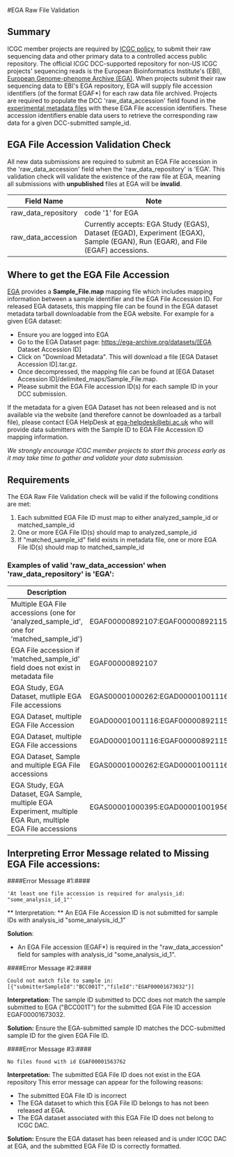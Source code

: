 #EGA Raw File Validation

## Summary

ICGC member projects are required by [ICGC policy][1], to submit their raw sequencing data and other primary data to a controlled access public repository. The official ICGC DCC-supported repository for non-US ICGC projects' sequencing reads is the European Bioinformatics Institute's (EBI), [European Genome-phenome Archive (EGA)][3]. When projects submit their raw sequencing data to EBI's EGA repository, EGA will supply file accession identifiers (of the format EGAF*) for each raw data file archived. Projects are required to populate the DCC 'raw_data_accession' field found in the [experimental metadata files][4] with these EGA File accession identifiers. These accession identifiers enable data users to retrieve the corresponding raw data for a given DCC-submitted sample_id. 


## EGA File Accession Validation Check

All new data submissions are required to submit an EGA File accession in the 'raw_data_accession' field when the 'raw_data_repository' is 'EGA'. This validation check will validate the existence of the raw file at EGA, meaning all submissions with **unpublished** files at EGA will be **invalid**. 

| Field Name | Note |
| --- | --- |
| raw_data_repository | code '1' for EGA |
| raw_data_accession | Currently accepts: EGA Study (EGAS), Dataset (EGAD), Experiment (EGAX), Sample (EGAN), Run (EGAR), and File (EGAF) accessions. 


## Where to get the EGA File Accession

[EGA][3] provides a **Sample_File.map** mapping file which includes mapping information between a sample identifier and the EGA File Accession ID. For released EGA datasets, this mapping file can be found in the EGA dataset metadata tarball downloadable from the EGA website. For example for a given EGA dataset: 

* Ensure you are logged into EGA
* Go to the EGA Dataset page: https://ega-archive.org/datasets/[EGA Dataset Accession ID]
* Click on "Download Metadata". This will download a file [EGA Dataset Accession ID].tar.gz. 
* Once decompressed, the mapping file can be found at [EGA Dataset Accession ID]/delimited_maps/Sample_File.map. 
* Please submit the EGA File accession ID(s) for each sample ID in your DCC submission.

If the metadata for a given EGA Dataset has not been released and is not available via the website (and therefore cannot be downloaded as a tarball file), please contact EGA HelpDesk at [ega-helpdesk@ebi.ac.uk][2] who will provide data submitters with the Sample ID to EGA File Accession ID mapping information. 

*We strongly encourage ICGC member projects to start this process early as it may take time to gather and validate your data submission.*

## Requirements

The EGA Raw File Validation check will be valid if the following conditions are met:

1. Each submitted EGA File ID must map to either analyzed_sample_id or matched_sample_id
2. One or more EGA File ID(s) should map to analyzed_sample_id
3. If "matched_sample_id" field exists in metadata file, one or more EGA File ID(s) should map to matched_sample_id

### Examples of valid 'raw_data_accession' when 'raw_data_repository' is 'EGA':

| Description | raw_data_accession |
| --- | --- |
| Multiple EGA File accessions (one for 'analyzed_sample_id', one for 'matched_sample_id') | EGAF00000892107:EGAF00000892115 |
| EGA File accession if 'matched_sample_id' field does not exist in metadata file |EGAF00000892107 |
| EGA Study, EGA Dataset, mutliple EGA File accessions | EGAS00001000262:EGAD00001001116:EGAF00000892115 |
| EGA Dataset, multiple EGA File Accession | EGAD00001001116:EGAF00000892115 |
| EGA Dataset, multiple EGA File accessions | EGAD00001001116:EGAF00000892115:EGAF00000892107 |
| EGA Dataset, Sample and multiple EGA File accessions | EGAS00001000262:EGAD00001001116:EGAN00001250305:EGAF00000892107:EGAF00000892115 | 
| EGA Study, EGA Dataset, EGA Sample, multiple EGA Experiment, multiple EGA Run, multiple EGA File accessions | EGAS00001000395:EGAD00001001956:EGAN00001223451:EGAX00001216629:EGAX00001213322:EGAX00001216631:EGAX00001216630:EGAX00001216695:EGAR00001229605:EGAR00001232235:EGAR00001229594:EGAR00001229593:EGAR00001229596:EGAF00000892107:EGAF00000892115 |


## Interpreting Error Message related to Missing EGA File accessions:

####Error Message #1:####
```
'At least one file accession is required for analysis_id: "some_analysis_id_1"'
```

** Interpretation: **
An EGA File Accession ID is not submitted for sample IDs with analysis_id "some_analysis_id_1"

**Solution**:
* An EGA File accession (EGAF*) is required in the "raw_data_accession" field for samples with analysis_id "some_analysis_id_1".


####Error Message #2:####
```
Could not match file to sample in: [{"submitterSampleId":"BCC001T","fileId":"EGAF00001673032"}]
```

**Interpretation:**
The sample ID submitted to DCC does not match the sample submitted to EGA ("BCC001T") for the submitted EGA File ID accession EGAF00001673032.

**Solution:**
Ensure the EGA-submitted sample ID matches the DCC-submitted sample ID for the given EGA File ID.


####Error Message #3:####
```
No files found with id EGAF00001563762
```

**Interpretation:**
The submitted EGA File ID does not exist in the EGA repository
This error message can appear for the following reasons:
- The submitted EGA File ID is incorrect
- The EGA dataset to which this EGA File ID belongs to has not been released at EGA.
- The EGA dataset associated with this EGA File ID does not belong to ICGC DAC.

**Solution:**
Ensure the EGA dataset has been released and is under ICGC DAC at EGA, and the submitted EGA File ID is correctly formatted.


[1]: https://icgc.org/icgc/goals-structure-policies-guidelines/e2-data-release-policies
[2]: mailto:ega-helpdesk@ebi.ac.uk
[3]: https://ega-archive.org
[4]: http://docs.icgc.org/dictionary/viewer/#?q=raw_data_accession&viewMode=graph

